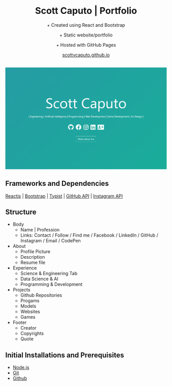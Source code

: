 <!-- PROJECT LOGO -->
<br />
<p align="center">
  <h1 align="center">Scott Caputo | Portfolio</h1>

  <p align="center">
    + Created using React and Bootstrap
  </p>
  <p align="center">
    + Static website/portfolio 
  </p>
  <p align="center">
    + Hosted with GitHub Pages
  </p>
  <p align="center">
    <a href="https://github.com/scottvcaputo">scottvcaputo.github.io</a>
    <br />
    <br />
  </p>
</p>

[![Site preview](https://raw.githubusercontent.com/scottvcaputo/Portfolio/gh-pages/landingpage.PNG)](https://scottvcaputo.github.io/Portfolio/)


## Frameworks and Dependencies 

[Reactjs](https://reactjs.org/)
| [Bootstrap](https://getbootstrap.com/)
| [Typist](https://github.com/jstejada/react-typist)
| [GitHub API](https://developer.github.com/v3/repos/)
| [Instagram API](https://www.instagram.com/developer/embedding/)


## Structure

- Body
  - Name | Profession
  - Links: Contact / Follow / Find me / Facebook / LinkedIn / GitHub / Instagram / Email / CodePen
- About
  - Profile Picture
  - Description 
  - Resume file
- Experience 
  - Science & Engineering Tab
  - Data Science & AI
  - Programming & Development
- Projects 
  - Github Repositories
  - Progams
  - Models
  - Websites
  - Games
- Footer
  - Creator
  - Copyrights
  - Quote


## Initial Installations and Prerequisites

+ [Node.js](https://nodejs.org/en/)  
+ [Git](https://git-scm.com/) 
+ [Github](https://github.com/)
